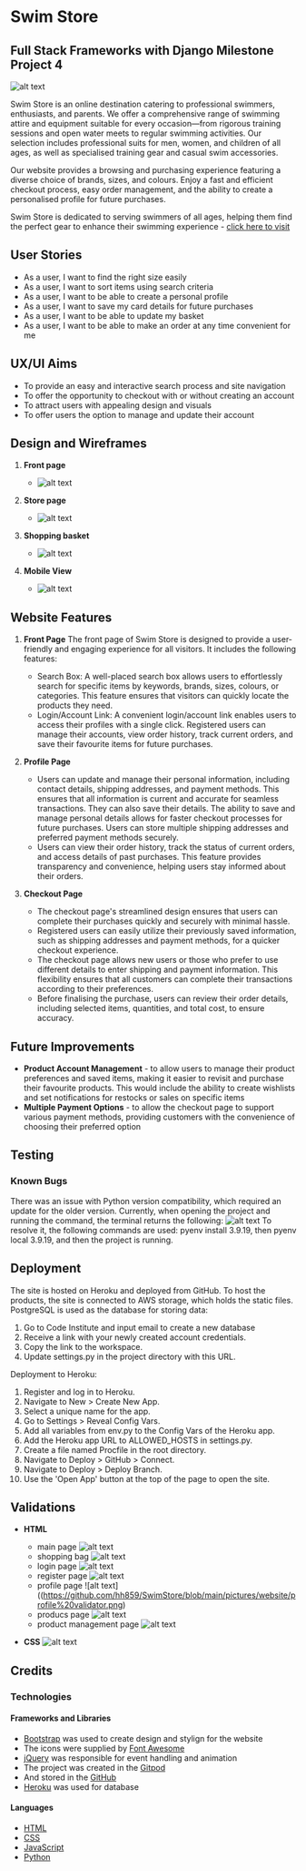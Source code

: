 # Swim Store
## Full Stack Frameworks with Django Milestone Project 4 

  ![alt text](https://github.com/hh859/SwimStore/blob/main/pictures/website/main%20page.png)

Swim Store is an online destination catering to professional swimmers, enthusiasts, and parents. We offer a comprehensive range of swimming attire and equipment suitable for every occasion—from rigorous training sessions and open water meets to regular swimming activities. Our selection includes professional suits for men, women, and children of all ages, as well as specialised training gear and casual swim accessories.

Our website provides a browsing and purchasing experience featuring a diverse choice of brands, sizes, and colours. Enjoy a fast and efficient checkout process, easy order management, and the ability to create a personalised profile for future purchases.

Swim Store is dedicated to serving swimmers of all ages, helping them find the perfect gear to enhance their swimming experience - [click here to visit](https://swim-store-45c460b85d20.herokuapp.com)


## User Stories 
 - As a user, I want to find the right size easily
 - As a user, I want to sort items using search criteria
 - As a user, I want to be able to create a personal profile
 - As a user, I want to save my card details for future purchases
 - As a user, I want to be able to update my basket
 - As a user, I want to be able to make an order at any time convenient for me

## UX/UI Aims 
- To provide an easy and interactive search process and site navigation
- To offer the opportunity to checkout with or without creating an account
- To attract users with appealing design and visuals
- To offer users the option to manage and update their account

## Design and Wireframes 
1. **Front page**
   -  ![alt text](https://github.com/hh859/SwimStore/blob/main/pictures/figma/Front%20page.png)
  
2. **Store page**
   - ![alt text](https://github.com/hh859/SwimStore/blob/main/pictures/figma/store%20page.png)
  
3. **Shopping basket**
   - ![alt text](https://github.com/hh859/SwimStore/blob/main/pictures/figma/Shopping%20basket.png)

4. **Mobile View**
   - ![alt text](https://github.com/hh859/SwimStore/blob/main/pictures/figma/mobile%20view.png)

## Website Features
1. **Front Page**
The front page of Swim Store is designed to provide a user-friendly and engaging experience for all visitors. It includes the following features:
   - Search Box: A well-placed search box allows users to effortlessly search for specific items by keywords, brands, sizes, colours, or categories. This feature ensures that visitors can quickly locate the products they need.
   - Login/Account Link: A convenient login/account link enables users to access their profiles with a single click. Registered users can manage their accounts, view order history, track current orders, and save their favourite items for future purchases.

2. **Profile Page**
   -  Users can update and manage their personal information, including contact details, shipping addresses, and payment methods. This ensures that all information is current and accurate for seamless transactions. They can also save their details. The ability to save and manage personal details allows for faster checkout processes for future purchases. Users can store multiple shipping addresses and preferred payment methods securely.
   - Users can view their order history, track the status of current orders, and access details of past purchases. This feature provides transparency and convenience, helping users stay informed about their orders.

3. **Checkout Page**
   - The checkout page's streamlined design ensures that users can complete their purchases quickly and securely with minimal hassle.
   - Registered users can easily utilize their previously saved information, such as shipping addresses and payment methods, for a quicker checkout experience.
   - The checkout page allows new users or those who prefer to use different details to enter shipping and payment information. This flexibility ensures that all customers can complete their transactions according to their preferences.
   - Before finalising the purchase, users can review their order details, including selected items, quantities, and total cost, to ensure accuracy.

## Future Improvements
- **Product Account Management** - to allow users to manage their product preferences and saved items, making it easier to revisit and purchase their favourite products. This would include the ability to create wishlists and set notifications for restocks or sales on specific items
- **Multiple Payment Options** - to allow the checkout page to support various payment methods, providing customers with the convenience of choosing their preferred option

## Testing 

### Known Bugs 
There was an issue with Python version compatibility, which required an update for the older version. Currently, when opening the project and running the command, the terminal returns the following:
  ![alt text](https://github.com/hh859/SwimStore/blob/main/pictures/website/Python%20version.png)
To resolve it, the following commands are used: pyenv install 3.9.19, then pyenv local 3.9.19, and then the project is running. 


## Deployment 
The site is hosted on Heroku and deployed from GitHub. To host the products, the site is connected to AWS storage, which holds the static files. PostgreSQL is used as the database for storing data:

1. Go to Code Institute and input email to create a new database
2. Receive a link with your newly created account credentials.
3. Copy the link to the workspace.
4. Update settings.py in the project directory with this URL.


Deployment to Heroku:
1. Register and log in to Heroku.
2. Navigate to New > Create New App.
3. Select a unique name for the app.
4. Go to Settings > Reveal Config Vars.
5. Add all variables from env.py to the Config Vars of the Heroku app.
6. Add the Heroku app URL to ALLOWED_HOSTS in settings.py.
7. Create a file named Procfile in the root directory.
8. Navigate to Deploy > GitHub > Connect.
9. Navigate to Deploy > Deploy Branch.
10. Use the 'Open App' button at the top of the page to open the site.

## Validations
 - **HTML**
   - main page 
  ![alt text](https://github.com/hh859/SwimStore/blob/main/pictures/website/main%20page%20validator.png)
   - shopping bag
  ![alt text](https://github.com/hh859/SwimStore/blob/main/pictures/website/shopping%20bag%20validator%20.png)
   - login page
  ![alt text](https://github.com/hh859/SwimStore/blob/main/pictures/website/login%20validtor.png)
   - register page
  ![alt text](https://github.com/hh859/SwimStore/blob/main/pictures/website/register%20validator.png)
   - profile page
  ![alt text]((https://github.com/hh859/SwimStore/blob/main/pictures/website/profile%20validator.png)
   - producs page
  ![alt text](https://github.com/hh859/SwimStore/blob/main/pictures/website/products%20page%20validator%20.png)
   - product management page
  ![alt text](https://github.com/hh859/SwimStore/blob/main/pictures/website/product%20management%20valdator%20.png)


 - **CSS**
  ![alt text](https://github.com/hh859/SwimStore/blob/main/pictures/website/CSS%20validator.png)


## Credits 
### Technologies 
#### Frameworks and Libraries 
- [Bootstrap](https://getbootstrap.com/) was used to create design and stylign for the website 
- The icons were supplied by [Font Awesome](https://fontawesome.com/)
- [jQuery](https://jquery.com/) was responsible for event handling and animation 
- The project was created in the [Gitpod](https://www.gitpod.io/ )
- And stored in the [GitHub](https://github.com) 
- [Heroku](https://www.heroku.com/) was used for database 

#### Languages 
- [HTML](https://www.w3schools.com/html/)
- [CSS](https://www.w3schools.com/css/)
- [JavaScript](https://www.javascript.com/)
- [Python](https://www.python.org/)




